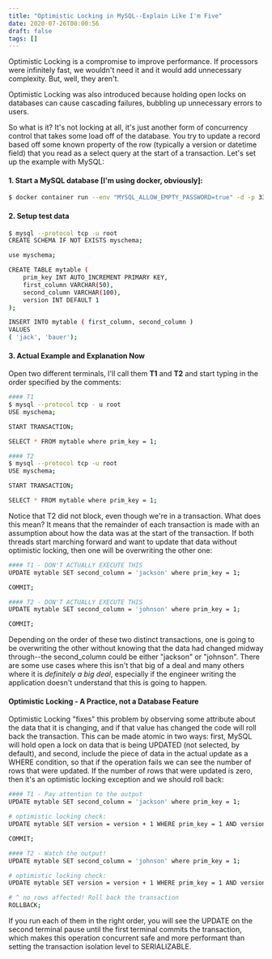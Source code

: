 ```yaml
---
title: "Optimistic Locking in MySQL--Explain Like I'm Five"
date: 2020-07-26T00:00:56
draft: false
tags: []
---
```


Optimistic Locking is a compromise to improve performance. If processors were infinitely fast, we wouldn't need it and it would add unnecessary complexity. But, well, they aren't.

Optimistic Locking was also introduced because holding open locks on databases can cause cascading failures, bubbling up unnecessary errors to users.

So what is it? It's not locking at all, it's just another form of concurrency control that takes some load off of the database. You try to update a record based off some known property of the row (typically a version or datetime field) that you read as a select query at the start of a transaction. Let's set up the example with MySQL:

#### 1\. Start a MySQL database \[I'm using docker, obviously\]:

```bash
$ docker container run --env "MYSQL_ALLOW_EMPTY_PASSWORD=true" -d -p 3306:3306 mysql

```

#### 2\. Setup test data

```bash
$ mysql --protocol tcp -u root
CREATE SCHEMA IF NOT EXISTS myschema;

use myschema;

CREATE TABLE mytable (
    prim_key INT AUTO_INCREMENT PRIMARY KEY,
    first_column VARCHAR(50),
    second_column VARCHAR(100),
    version INT DEFAULT 1
);

INSERT INTO mytable ( first_column, second_column )
VALUES
( 'jack', 'bauer');

```

#### 3\. Actual Example and Explanation Now

Open two different terminals, I'll call them **T1** and **T2** and start typing in the order specified by the comments:

```bash
#### T1
$ mysql --protocol tcp - u root
USE myschema;

START TRANSACTION;

SELECT * FROM mytable where prim_key = 1;

#### T2
$ mysql --protocol tcp -u root
USE myschema;

START TRANSACTION;

SELECT * FROM mytable where prim_key = 1;

```

Notice that T2 did not block, even though we're in a transaction. What does this mean? It means that the remainder of each transaction is made with an assumption about how the data was at the start of the transaction. If both threads start marching forward and want to update that data without optimistic locking, then one will be overwriting the other one:

```bash
#### T1 - DON'T ACTUALLY EXECUTE THIS
UPDATE mytable SET second_column = 'jackson' where prim_key = 1;

COMMIT;

#### T2 - DON'T ACTUALLY EXECUTE THIS
UPDATE mytable SET second_column = 'johnson' where prim_key = 1;

COMMIT;

```

Depending on the order of these two distinct transactions, one is going to be overwriting the other without knowing that the data had changed midway through--the second\_column could be either "jackson" or "johnson". There are some use cases where this isn't that big of a deal and many others where it is _definitely a big deal_, especially if the engineer writing the application doesn't understand that this is going to happen.

#### Optimistic Locking - A Practice, not a Database Feature

Optimistic Locking "fixes" this problem by observing some attribute about the data that it is changing, and if that value has changed the code will roll back the transaction. This can be made atomic in two ways: first, MySQL will hold open a lock on data that is being UPDATED (not selected, by default), and second, include the piece of data in the actual update as a WHERE condition, so that if the operation fails we can see the number of rows that were updated. If the number of rows that were updated is zero, then it's an optimistic locking exception and we should roll back:

```bash
#### T1 - Pay attention to the output
UPDATE mytable SET second_column = 'jackson' where prim_key = 1;

# optimistic locking check:
UPDATE mytable SET version = version + 1 WHERE prim_key = 1 AND version = 1;

COMMIT;

#### T2 - Watch the output!
UPDATE mytable SET second_column = 'johnson' where prim_key = 1;

# optimistic locking check:
UPDATE mytable SET version = version + 1 WHERE prim_key = 1 AND version = 1;

# ^ no rows affected! Roll back the transaction
ROLLBACK;

```

If you run each of them in the right order, you will see the UPDATE on the second terminal pause until the first terminal commits the transaction, which makes this operation concurrent safe and more performant than setting the transaction isolation level to SERIALIZABLE.
